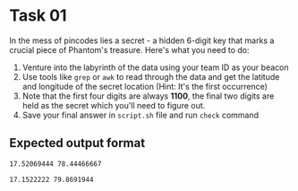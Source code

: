# Task 01

In the mess of pincodes lies a secret - a hidden 6-digit key that marks a crucial piece of Phantom's treasure. Here's what you need to do:

1. Venture into the labyrinth of the data using your team ID as your beacon
2. Use tools like `grep` or `awk` to read through the data and get the latitude and longitude of the secret location (Hint: It's the first occurrence)
3. Note that the first four digits are always **1100**, the final two digits are held as the secret which you'll need to figure out.
4. Save your final answer in `script.sh` file and run `check` command

## Expected output format

```
17.52069444 78.44466667
```

```
17.1522222 79.8691944
```
